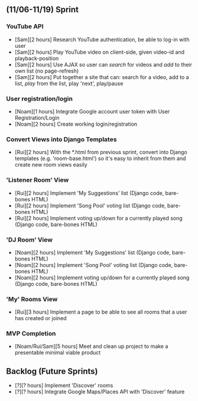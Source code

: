 ## (11/06-11/19) Sprint

### YouTube API
- [Sam][2 hours] Research YouTube authentication, be able to log-in with user
- [Sam][2 hours] Play YouTube video on client-side, given video-id and playback-position
- [Sam][2 hours] Use AJAX so user can *search* for videos and *add* to their own list (no page-refresh)
- [Sam][2 hours] Put together a site that can: search for a video, add to a list, *play* from the list, play 'next', play/pause

### User registration/login
- [Noam][1 hours] Integrate Google account user token with User Registration/Login
- [Noam][2 hours] Create working login/registration

### Convert Views into Django Templates
- [Rui][2 hours] With the \*.html from previous sprint, convert into Django templates (e.g. 'room-base.html') so it's easy to inherit from them and create new room views easily

### 'Listener Room' View
- [Rui][2 hours] Implement 'My Suggestions' list (Django code, bare-bones HTML)
- [Rui][2 hours] Implement 'Song Pool' voting list (Django code, bare-bones HTML)
- [Rui][2 hours] Implement voting up/down for a currently played song (Django code, bare-bones HTML)

### 'DJ Room' View
- [Noam][2 hours] Implement 'My Suggestions' list (Django code, bare-bones HTML)
- [Noam][2 hours] Implement 'Song Pool' voting list (Django code, bare-bones HTML)
- [Noam][2 hours] Implement voting up/down for a currently played song (Django code, bare-bones HTML)

### 'My' Rooms View
- [Rui][3 hours] Implement a page to be able to see all rooms that a user has created or joined

### MVP Completion
- [Noam/Rui/Sam][5 hours] Meet and clean up project to make a presentable minimal viable product

## Backlog (Future Sprints)
- [?][? hours] Implement 'Discover' rooms
- [?][? hours] Integrate Google Maps/Places API with 'Discover' feature
